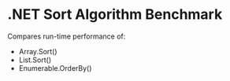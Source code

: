 # .NET Sort Algorithm Benchmark

Compares run-time performance of:

* Array.Sort()
* List.Sort()
* Enumerable.OrderBy()